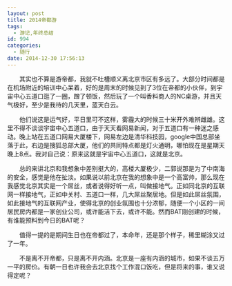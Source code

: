 ```yaml
---
layout: post
title: 2014帝都游
tags:
  - 游记,年终总结
id: 994
categories:
  - 随行
date: 2014-12-30 17:56:13
---
```


　　其实也不算是游帝都，我就不吐槽顺义离北京市区有多远了。大部分时间都是在机场附近的培训中心呆着，好的是周末的时候见到了3位在帝都的小伙伴，到宇宙中心五道口逛了一圈，蹭了顿饭，然后玩了一个叫香料商人的NC桌游，并且天气极好，至少是我待的几天里，蓝天白云。

　　他们说这是运气好，平日里可不这样，雾霾大的时候三十米开外难辨雌雄。这里不得不谈谈宇宙中心五道口，由于天天看网易新闻，对于五道口有一种迷之感动。晚上站在五道口网易大厦楼下，网易左边是清华科技园，google中国总部坐落于此，右边是搜狐总部大厦，他们的共同特点都是灯火通明，哪怕现在是星期天晚上8点。我对自己说：原来这就是宇宙中心五道口，这就是北京。

<!--more -->

　　总的来讲北京和我想象中差别挺大的，高楼大厦极少，二郭说那是为了中南海的安全，感觉是他在扯淡。如果说以前北京在我的想象中是一个高富帅，那么现在我感觉北京其实是一个屌丝，或者说得好听一点，叫做接地气。正如同北京的互联网一样接地气，正如中关村、五道口一样，几大屌丝聚居地。但是如此屌丝氛围，如此接地气的互联网产业，使得北京的创业氛围也十分浓郁，随便一个小区的一间居民房内都是一家创业公司，或许能活下去，或许不能。然而BAT刚创建的时候，有谁能预料到今日的BAT呢？

　　值得一提的是期间生日也在帝都过了，本命年，还是那个样子，稀里糊涂又过了一年。

　　不是离不开帝都，只是离不开内涵。北京是一座有内涵的城市，如果不谈五万一平的房价。有朝一日也许我会去北京找个工作混口饭吃，但是将来的事，谁又说得定呢？